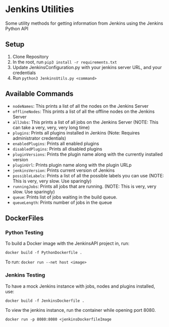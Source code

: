 # Jenkins Utilities
Some utility methods for getting information from Jenkins using the Jenkins Python API

## Setup

1. Clone Repository
2. In the root, run `pip3 install -r requirements.txt`
3. Update JenkinsConfiguration.py with your jenkins server URL, and your credentials
4. Run `python3 JenkinsUtils.py <command>`

## Available Commands

* `nodeNames`:  This prints a list of all the nodes on the Jenkins Server
* `offlineNodes`: This prints a list of all the offline nodes on the Jenkins Server
* `allJobs`: This prints a list of all jobs on the Jenkins Server (NOTE: This can take a very, very, very long time)
* `plugins`: Prints all plugins installed in Jenkins (Note: Requires administrator credentials)
* `enabledPlugins`: Prints all enabled plugins
* `disabledPlugins`: Prints all disabled plugins
* `pluginVersions`: Prints the plugin name along with the currently installed version
* `pluginUrl`: Prints plugin name along with the plugin URLp
* `jenkinsVersion`: Prints current version of Jenkins
* `possibleLabels`: Prints a list of all the possible labels you can use (NOTE: This is very, very slow. Use sparingly)
* `runningJobs`: Prints all jobs that are running. (NOTE: This is very, very slow. Use sparingly)
* `queue`: Prints list of jobs waiting in the build queue.
* `queueLength`: Prints number of jobs in the queue



## DockerFiles

### Python Testing

To build a Docker image with the JenkinsAPI project in, run:

 `docker build -f PythonDockerfile .`

To run:
 `docker run --net host <image>`

### Jenkins Testing

To have a mock Jenkins instance with jobs, nodes and plugins installed, use:

`docker build -f JenkinsDockerfile .`

To view the jenkins instance, run the container while opening port 8080.

`docker run -p 8080:8080 <jenkinsDockerfileImage`
